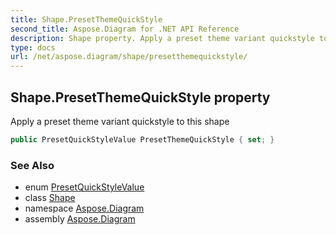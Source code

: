 ```yaml
---
title: Shape.PresetThemeQuickStyle
second_title: Aspose.Diagram for .NET API Reference
description: Shape property. Apply a preset theme variant quickstyle to this shape
type: docs
url: /net/aspose.diagram/shape/presetthemequickstyle/
---
```

## Shape.PresetThemeQuickStyle property

Apply a preset theme variant quickstyle to this shape

```csharp
public PresetQuickStyleValue PresetThemeQuickStyle { set; }
```

### See Also

* enum [PresetQuickStyleValue](../../presetquickstylevalue/)
* class [Shape](../)
* namespace [Aspose.Diagram](../../shape/)
* assembly [Aspose.Diagram](../../../)


